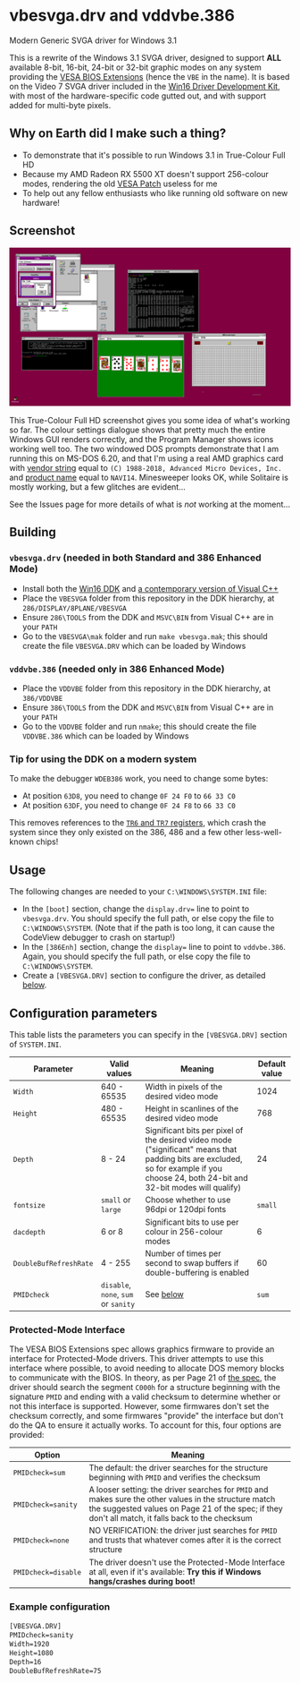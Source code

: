 # vbesvga.drv and vddvbe.386
Modern Generic SVGA driver for Windows 3.1

This is a rewrite of the Windows 3.1 SVGA driver, designed to support **ALL** available 8-bit, 16-bit, 24-bit or 32-bit graphic modes on any system providing the [VESA BIOS Extensions](https://en.wikipedia.org/wiki/VESA_BIOS_Extensions) (hence the `VBE` in the name). It is based on the Video 7 SVGA driver included in the [Win16 Driver Development Kit](http://www.win3x.org/win3board/viewtopic.php?t=2776), with most of the hardware-specific code gutted out, and with support added for multi-byte pixels.

## Why on Earth did I make such a thing?

* To demonstrate that it's possible to run Windows 3.1 in True-Colour Full HD
* Because my AMD Radeon RX 5500 XT doesn't support 256-colour modes, rendering the old [VESA Patch](http://www.win3x.org/win3board/viewtopic.php?t=5408&hilit=svga) useless for me
* To help out any fellow enthusiasts who like running old software on new hardware!

## Screenshot

![True-Colour Full HD screenshot of Windows 3.1 desktop showing colour settings (on "Bordeaux"), Program Manager, two MS-DOS prompts of different sizes, Solitaire and Minesweeper](./Screenshots/VBESVGA.CLP.rec0.png)

This True-Colour Full HD screenshot gives you some idea of what's working so far. The colour settings dialogue shows that pretty much the entire Windows GUI renders correctly, and the Program Manager shows icons working well too. The two windowed DOS prompts demonstrate that I am running this on MS-DOS 6.20, and that I'm using a real AMD graphics card with [vendor string](https://fd.lod.bz/rbil/interrup/video/104f00.html) equal to `(C) 1988-2018, Advanced Micro Devices, Inc.` and [product name](https://fd.lod.bz/rbil/interrup/video/104f00.html) equal to `NAVI14`. Minesweeper looks OK, while Solitaire is mostly working, but a few glitches are evident...

See the Issues page for more details of what is _not_ working at the moment...

## Building

### `vbesvga.drv` (needed in both Standard and 386 Enhanced Mode)

* Install both the [Win16 DDK](http://www.win3x.org/win3board/viewtopic.php?t=2776) and [a contemporary version of Visual C++](http://www.win3x.org/win3board/viewtopic.php?t=1375)
* Place the `VBESVGA` folder from this repository in the DDK hierarchy, at `286/DISPLAY/8PLANE/VBESVGA`
* Ensure `286\TOOLS` from the DDK and `MSVC\BIN` from Visual C++ are in your `PATH`
* Go to the `VBESVGA\mak` folder and run `make vbesvga.mak`; this should create the file `VBESVGA.DRV` which can be loaded by Windows

### `vddvbe.386` (needed only in 386 Enhanced Mode)

* Place the `VDDVBE` folder from this repository in the DDK hierarchy, at `386/VDDVBE`
* Ensure `386\TOOLS` from the DDK and `MSVC\BIN` from Visual C++ are in your `PATH`
* Go to the `VDDVBE` folder and run `nmake`; this should create the file `VDDVBE.386` which can be loaded by Windows

### Tip for using the DDK on a modern system

To make the debugger `WDEB386` work, you need to change some bytes:

* At position `63D8`, you need to change `0F 24 F0` to `66 33 C0`
* At position `63DF`, you need to change `0F 24 F8` to `66 33 C0`

This removes references to the [`TR6` and `TR7` registers](https://en.wikipedia.org/wiki/Test_register), which crash the system since they only existed on the 386, 486 and a few other less-well-known chips!

## Usage

The following changes are needed to your `C:\WINDOWS\SYSTEM.INI` file:

* In the `[boot]` section, change the `display.drv=` line to point to `vbesvga.drv`. You should specify the full path, or else copy the file to `C:\WINDOWS\SYSTEM`. (Note that if the path is too long, it can cause the CodeView debugger to crash on startup!)
* In the `[386Enh]` section, change the `display=` line to point to `vddvbe.386`. Again, you should specify the full path, or else copy the file to `C:\WINDOWS\SYSTEM`.
* Create a `[VBESVGA.DRV]` section to configure the driver, as detailed [below](#configuration-parameters).

## Configuration parameters

This table lists the parameters you can specify in the `[VBESVGA.DRV]` section of `SYSTEM.INI`.

|Parameter |Valid values |Meaning |Default value |
--- | --- | --- | ---
|`Width` | 640 - 65535 | Width in pixels of the desired video mode | 1024 |
|`Height` | 480 - 65535 | Height in scanlines of the desired video mode | 768 |
|`Depth` | 8 - 24 | Significant bits per pixel of the desired video mode ("significant" means that padding bits are excluded, so for example if you choose 24, both 24-bit and 32-bit modes will qualify) | 24 |
|`fontsize` | `small` or `large` | Choose whether to use 96dpi or 120dpi fonts | `small` |
|`dacdepth` | 6 or 8 | Significant bits to use per colour in 256-colour modes | 6 |
|`DoubleBufRefreshRate` | 4 - 255 | Number of times per second to swap buffers if double-buffering is enabled | 60 |
|`PMIDcheck` | `disable`, `none`, `sum` or `sanity` | See [below](#protected-mode-interface) | `sum` |

### Protected-Mode Interface

The VESA BIOS Extensions spec allows graphics firmware to provide an interface for Protected-Mode drivers. This driver attempts to use this interface where possible, to avoid needing to allocate DOS memory blocks to communicate with the BIOS. In theory, as per Page 21 of [the spec](http://www.petesqbsite.com/sections/tutorials/tuts/vbe3.pdf), the driver should search the segment `C000h` for a structure beginning with the signature `PMID` and ending with a valid checksum to determine whether or not this interface is supported. However, some firmwares don't set the checksum correctly, and some firmwares "provide" the interface but don't do the QA to ensure it actually works. To account for this, four options are provided:

|Option |Meaning |
--- | ---
|`PMIDcheck=sum` | The default: the driver searches for the structure beginning with `PMID` and verifies the checksum |
|`PMIDcheck=sanity` | A looser setting: the driver searches for `PMID` and makes sure the other values in the structure match the suggested values on Page 21 of the spec; if they don't all match, it falls back to the checksum |
|`PMIDcheck=none` | NO VERIFICATION: the driver just searches for `PMID` and trusts that whatever comes after it is the correct structure |
|`PMIDcheck=disable` | The driver doesn't use the Protected-Mode Interface at all, even if it's available: **Try this if Windows hangs/crashes during boot!** |

### Example configuration

```
[VBESVGA.DRV]
PMIDcheck=sanity
Width=1920
Height=1080
Depth=16
DoubleBufRefreshRate=75
```
